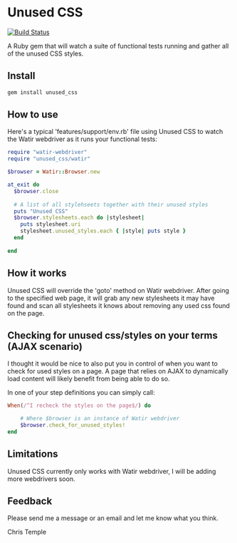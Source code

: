 Unused CSS
==========

[![Build Status](https://travis-ci.org/christemple/unused-css.png?branch=master)](https://travis-ci.org/christemple/unused-css)

A Ruby gem that will watch a suite of functional tests running and gather all of the unused CSS styles.

Install
-------

```ruby
gem install unused_css
```


How to use
----------

Here's a typical 'features/support/env.rb' file using Unused CSS to watch the Watir webdriver as it runs your functional tests:

```ruby
require "watir-webdriver"
require "unused_css/watir"

$browser = Watir::Browser.new

at_exit do
  $browser.close
  
  # A list of all stylehseets together with their unused styles
  puts "Unused CSS"
  $browser.stylesheets.each do |stylesheet|
    puts stylesheet.uri
    stylesheet.unused_styles.each { |style| puts style }
  end
  
end
```

How it works
------------

Unused CSS will override the 'goto' method on Watir webdriver.  After going to the specified web page, it will grab any
new stylesheets it may have found and scan all stylesheets it knows about removing any used css found on the page.


Checking for unused css/styles on your terms (AJAX scenario)
----------

I thought it would be nice to also put you in control of when you want to check for used styles on a page.
A page that relies on AJAX to dynamically load content will likely benefit from being able to do so.

In one of your step definitions you can simply call:

```ruby
When(/^I recheck the styles on the page$/) do

    # Where $browser is an instance of Watir webdriver
    $browser.check_for_unused_styles!
end
```

Limitations
-----------

Unused CSS currently only works with Watir webdriver, I will be adding more webdrivers soon.

Feedback
--------
Please send me a message or an email and let me know what you think.

Chris Temple
